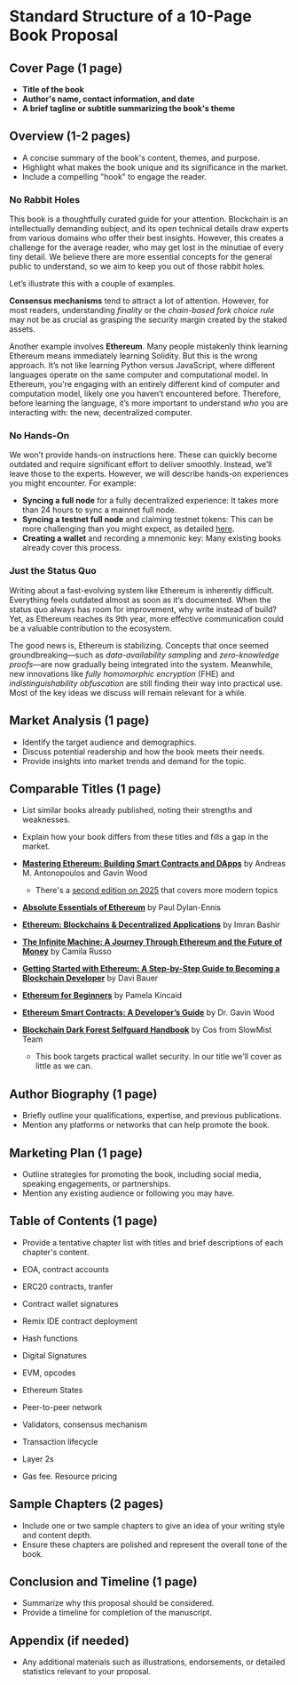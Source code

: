 # Standard Structure of a 10-Page Book Proposal

## Cover Page (1 page)
- **Title of the book**
- **Author's name, contact information, and date**
- **A brief tagline or subtitle summarizing the book's theme**

## Overview (1-2 pages)
- A concise summary of the book's content, themes, and purpose.
- Highlight what makes the book unique and its significance in the market.
- Include a compelling "hook" to engage the reader.


### No Rabbit Holes

This book is a thoughtfully curated guide for your attention. Blockchain is an intellectually demanding subject, and its open technical details draw experts from various domains who offer their best insights. However, this creates a challenge for the average reader, who may get lost in the minutiae of every tiny detail. We believe there are more essential concepts for the general public to understand, so we aim to keep you out of those rabbit holes.

Let’s illustrate this with a couple of examples.

**Consensus mechanisms** tend to attract a lot of attention. However, for most readers, understanding *finality* or the *chain-based fork choice rule* may not be as crucial as grasping the security margin created by the staked assets.

Another example involves **Ethereum**. Many people mistakenly think learning Ethereum means immediately learning Solidity. But this is the wrong approach. It’s not like learning Python versus JavaScript, where different languages operate on the same computer and computational model. In Ethereum, you're engaging with an entirely different kind of computer and computation model, likely one you haven’t encountered before. Therefore, before learning the language, it’s more important to understand *who* you are interacting with: the new, decentralized computer.

### No Hands-On

We won’t provide hands-on instructions here. These can quickly become outdated and require significant effort to deliver smoothly. Instead, we’ll leave those to the experts. However, we will describe hands-on experiences you might encounter. For example:

- **Syncing a full node** for a fully decentralized experience: It takes more than 24 hours to sync a mainnet full node.
- **Syncing a testnet full node** and claiming testnet tokens: This can be more challenging than you might expect, as detailed [here](https://yahsin.me/2024/12/13/testnet/).
- **Creating a wallet** and recording a mnemonic key: Many existing books already cover this process.

### Just the Status Quo

Writing about a fast-evolving system like Ethereum is inherently difficult. Everything feels outdated almost as soon as it’s documented. When the status quo always has room for improvement, why write instead of build? Yet, as Ethereum reaches its 9th year, more effective communication could be a valuable contribution to the ecosystem.

The good news is, Ethereum is stabilizing. Concepts that once seemed groundbreaking—such as *data-availability sampling* and *zero-knowledge proofs*—are now gradually being integrated into the system. Meanwhile, new innovations like *fully homomorphic encryption* (FHE) and *indistinguishability obfuscation* are still finding their way into practical use. Most of the key ideas we discuss will remain relevant for a while.

## Market Analysis (1 page)
- Identify the target audience and demographics.
- Discuss potential readership and how the book meets their needs.
- Provide insights into market trends and demand for the topic.

## Comparable Titles (1 page)
- List similar books already published, noting their strengths and weaknesses.
- Explain how your book differs from these titles and fills a gap in the market.

- **[Mastering Ethereum: Building Smart Contracts and DApps](https://freecomputerbooks.com/Mastering-Ethereum-Building-Smart-Contracts-and-DApps.html)** by Andreas M. Antonopoulos and Gavin Wood
    - There's a [second edition on 2025](https://www.oreilly.com/library/view/mastering-ethereum-2nd/9781098168414/) that covers more modern topics
- **[Absolute Essentials of Ethereum](https://www.amazon.co.uk/Absolute-Essentials-Ethereum-Blockchain-Developers/dp/1916480080)** by Paul Dylan-Ennis
- **[Ethereum: Blockchains & Decentralized Applications](https://www.amazon.co.uk/Ethereum-Blockchains-Decentralized-Applications-Bashir/dp/1838823096)** by Imran Bashir
- **[The Infinite Machine: A Journey Through Ethereum and the Future of Money](https://www.amazon.co.uk/Infinite-Machine-Journey-Ethereum-Future/dp/1119610081)** by Camila Russo
- **[Getting Started with Ethereum: A Step-by-Step Guide to Becoming a Blockchain Developer](https://www.amazon.co.uk/Getting-Started-Ethereum-Step-Step/dp/B08C7QGZ5H)** by Davi Bauer
- **[Ethereum for Beginners](https://www.amazon.co.uk/Ethereum-Beginners-Blockchain-Developers-Guide/dp/B08C7QGZ5H)** by Pamela Kincaid
- **[Ethereum Smart Contracts: A Developer’s Guide](https://www.amazon.co.uk/Ethereum-Smart-Contracts-Developers-Guide/dp/178883228X)** by Dr. Gavin Wood
- **[Blockchain Dark Forest Selfguard Handbook](https://darkhandbook.io/)** by Cos from SlowMist Team
    - This book targets practical wallet security. In our title we'll cover as little as we can.

## Author Biography (1 page)
- Briefly outline your qualifications, expertise, and previous publications.
- Mention any platforms or networks that can help promote the book.

## Marketing Plan (1 page)
- Outline strategies for promoting the book, including social media, speaking engagements, or partnerships.
- Mention any existing audience or following you may have.

## Table of Contents (1 page)
- Provide a tentative chapter list with titles and brief descriptions of each chapter's content.

- EOA, contract accounts
- ERC20 contracts, tranfer
- Contract wallet signatures
- Remix IDE contract deployment
- Hash functions
- Digital Signatures
- EVM, opcodes
- Ethereum States
- Peer-to-peer network
- Validators, consensus mechanism
- Transaction lifecycle
- Layer 2s
- Gas fee. Resource pricing

## Sample Chapters (2 pages)
- Include one or two sample chapters to give an idea of your writing style and content depth.
- Ensure these chapters are polished and represent the overall tone of the book.

## Conclusion and Timeline (1 page)
- Summarize why this proposal should be considered.
- Provide a timeline for completion of the manuscript.

## Appendix (if needed)
- Any additional materials such as illustrations, endorsements, or detailed statistics relevant to your proposal.
